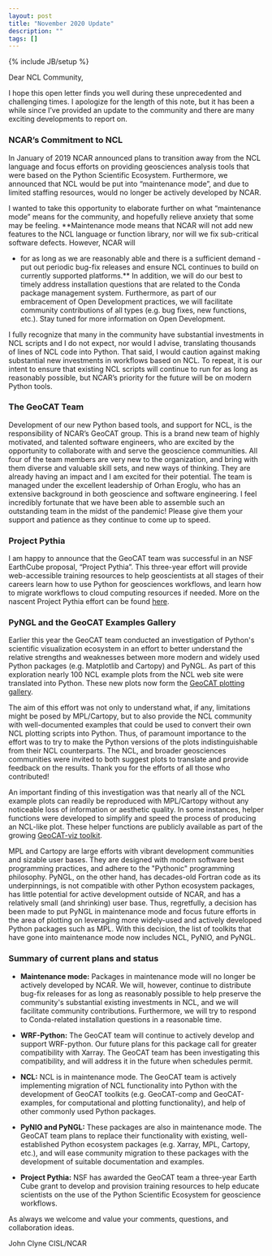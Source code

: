```yaml
---
layout: post
title: "November 2020 Update"
description: ""
tags: []
---
```

{% include JB/setup %}

Dear NCL Community,

I hope this open letter finds you well during these unprecedented
and challenging times. I apologize for the length of this note, but
it has been a while since I’ve provided an update to the community
and there are many exciting developments to report on.

### NCAR’s Commitment to NCL
In January of 2019 NCAR announced plans
to transition away from the NCL language and focus efforts on
providing geosciences analysis tools that were based on the Python
Scientific Ecosystem.  Furthermore, we announced that NCL would be
put into “maintenance mode”, and due to limited staffing resources,
would no longer be actively developed by NCAR.

I wanted to take this opportunity to elaborate further on what
“maintenance mode” means for the community, and hopefully relieve
anxiety that some may be feeling. **Maintenance mode means that NCAR
will not add new features to the NCL language or function library,
nor will we fix sub-critical software defects. However, NCAR will
- for as long as we are reasonably able and there is a sufficient
demand - put out periodic bug-fix releases and ensure NCL continues
to build on currently supported platforms.** In addition, we will do
our best to timely address installation questions that are related
to the Conda package management system. Furthermore, as part of our
embracement of Open Development practices, we will facilitate
community contributions of all types (e.g. bug fixes, new functions,
etc.). Stay tuned for more information on Open Development.

I fully recognize that many in the community have substantial
investments in NCL scripts and I do not expect, nor would I advise,
translating thousands of lines of NCL code into Python. That said,
I would caution against making substantial new investments in
workflows based on NCL. To repeat, it is our intent to ensure that
existing NCL scripts will continue to run for as long as reasonably
possible, but NCAR’s priority for the future will be on modern
Python tools.

### The GeoCAT Team
Development of our new Python based tools, and support for NCL, is
the responsibility of NCAR’s GeoCAT group. This is a brand new team
of highly motivated, and talented software engineers, who are excited
by the opportunity to collaborate with and serve the geoscience
communities. All four of the team members are very new to the
organization, and bring with them diverse and valuable skill sets,
and new ways of thinking. They are already having an impact and I
am excited for their potential. The team is managed under the
excellent leadership of  Orhan Eroglu, who has an extensive background
in both geoscience and software engineering. I feel incredibly
fortunate that we have been able to assemble such an outstanding
team in the midst of the pandemic! Please give them your support
and patience as they continue to come up to speed.

### Project Pythia
I am happy to announce that the GeoCAT team was successful in an
NSF EarthCube proposal, “Project Pythia”. This three-year effort
will provide web-accessible training resources to help geoscientists
at all stages of their careers learn how to use Python for geosciences
workflows, and learn how to migrate workflows to cloud computing
resources if needed. More on the nascent Project Pythia effort can
be found [here](https://ncar.github.io/ProjectPythia/).

### PyNGL and the GeoCAT Examples Gallery
Earlier this year the GeoCAT team conducted an investigation of
Python's scientific visualization ecosystem in an effort to better
understand the relative strengths and weaknesses between more modern
and widely used Python packages (e.g. Matplotlib and Cartopy) and
PyNGL. As part of this exploration nearly 100 NCL example plots
from the NCL web site were translated into Python. These new plots
now form the [GeoCAT plotting gallery](https://geocat-examples.readthedocs.io/en/latest/).

The aim of this effort was not only to understand what, if any,
limitations might be posed by MPL/Cartopy, but to also provide the
NCL community with well-documented examples that could be used to
convert their own NCL plotting scripts into Python. Thus, of paramount
importance to the effort was to try to make the Python versions of
the plots indistinguishable from their NCL counterparts. The NCL,
and broader geosciences communities were invited to both suggest
plots to translate and provide feedback on the results. Thank you
for the efforts of all those who contributed!

An important finding of this investigation was that nearly all of
the NCL example plots can readily be reproduced with MPL/Cartopy
without any noticeable loss of information or aesthetic quality.
In some instances, helper functions were developed to simplify and
speed the process of producing an NCL-like plot. These helper
functions are publicly available as part of the growing
[GeoCAT-viz toolkit](https://github.com/NCAR/geocat-viz).

MPL and Cartopy are large efforts with vibrant development communities
and sizable user bases. They are designed with modern software best
programming practices, and adhere to the "Pythonic" programming
philosophy. PyNGL, on the other hand, has decades-old Fortran code
as its underpinnings, is not compatible with other Python ecosystem
packages, has little potential for active development outside of
NCAR, and has a relatively small (and shrinking) user base. Thus,
regretfully, a decision has been made to put PyNGL in maintenance
mode and focus future efforts in the area of plotting on leveraging
more widely-used and actively developed Python packages such as
MPL. With this decision, the list of toolkits that have gone into
maintenance mode now includes NCL, PyNIO, and PyNGL.

### Summary of current plans and status
- **Maintenance mode:** Packages in maintenance mode will no longer be
actively developed by NCAR. We will, however, continue to distribute
bug-fix releases for as long as reasonably possible to help preserve
the community's substantial existing investments in NCL, and we
will facilitate community contributions.  Furthermore, we will try
to respond to Conda-related installation questions in a reasonable
time.

- **WRF-Python:** The GeoCAT team will continue to actively develop
and support WRF-python. Our future plans for this package call for
greater compatibility with Xarray. The GeoCAT team has been
investigating  this compatibility, and will address it in the future
when schedules permit.

- **NCL:** NCL is in maintenance mode. The GeoCAT
team is actively  implementing migration of NCL functionality into
Python with the development  of GeoCAT toolkits (e.g. GeoCAT-comp
and GeoCAT-examples, for computational and plotting functionality),
and help of other commonly used Python packages.

- **PyNIO and PyNGL:** These packages are also in maintenance mode.
The GeoCAT team plans to replace their functionality with existing,
well-established Python ecosystem packages (e.g. Xarray, MPL,
Cartopy, etc.), and will ease community migration to these packages
with the development of suitable documentation and examples.

- **Project Pythia:** NSF has awarded the GeoCAT team a three-year Earth
Cube grant to develop and provision training resources to help
educate scientists on the use of the Python Scientific Ecosystem
for geoscience workflows.

As always we welcome and value your comments, questions, and
collaboration ideas.

John Clyne
CISL/NCAR
